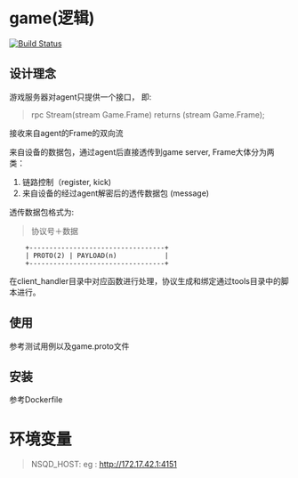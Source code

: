 # game(逻辑)
[![Build Status](https://travis-ci.org/gonet2/game.svg?branch=master)](https://travis-ci.org/gonet2/game)

## 设计理念
游戏服务器对agent只提供一个接口， 即:

> rpc Stream(stream Game.Frame) returns (stream Game.Frame);

接收来自agent的Frame的双向流

来自设备的数据包，通过agent后直接透传到game server, Frame大体分为两类：        
1. 链路控制（register, kick)     
2. 来自设备的经过agent解密后的透传数据包 (message)       

透传数据包格式为:      
> 协议号＋数据

        +----------------------------------+     
        | PROTO(2) | PAYLOAD(n)            |     
        +----------------------------------+     

在client_handler目录中对应函数进行处理，协议生成和绑定通过tools目录中的脚本进行。

## 使用
参考测试用例以及game.proto文件

## 安装
参考Dockerfile

# 环境变量
> NSQD_HOST: eg : http://172.17.42.1:4151
